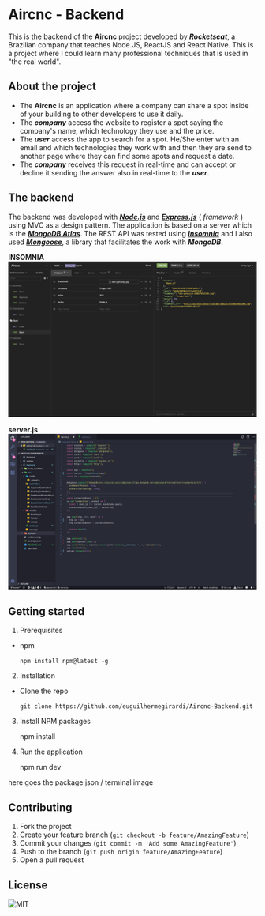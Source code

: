 # Aircnc - Backend

This is the backend of the **Aircnc** project developed by [**_Rocketseat_**](https://rocketseat.com.br/), a Brazilian company that teaches Node.JS, ReactJS and React Native.
This is a project where I could learn many professional techniques that is used in "the real world".

## About the project

- The **Aircnc** is an application where a company can share a spot inside of your building to other developers to use it daily.
- The **_company_** access the website to register a spot saying the company's name, which technology they use and the price.
- The **_user_** access the app to search for a spot. He/She enter with an email and which technologies they work with and then they are send to another page where they can find some spots and request a date.
- The **_company_** receives this request in real-time and can accept or decline it sending the answer also in real-time to the **_user_**.

## The backend

The backend was developed with [**_Node.js_**](https://nodejs.org/en/) and [**_Express.js_**](https://expressjs.com/) ( _framework_ ) using MVC as a design pattern. The application is based on a server which is the [**_MongoDB Atlas_**](https://www.mongodb.com/cloud/atlas).
The REST API was tested using [**_Insomnia_**](https://insomnia.rest/) and I also used [**_Mongoose_**](https://mongoosejs.com/), a library that facilitates the work with **_MongoDB_**.

**INSOMNIA**
![insomnia](src/assets/insomnia.png)

**server.js**
![server.js](src/assets/server.png)

## Getting started

1.  Prerequisites

- npm

      npm install npm@latest -g

2. Installation

- Clone the repo

      git clone https://github.com/euguilhermegirardi/Aircnc-Backend.git

3. Install NPM packages

   npm install

4. Run the application

   npm run dev

here goes the package.json / terminal image

## Contributing

1.  Fork the project
2.  Create your feature branch (`git checkout -b feature/AmazingFeature`)
3.  Commit your changes (`git commit -m 'Add some AmazingFeature'`)
4.  Push to the branch (`git push origin feature/AmazingFeature`)
5.  Open a pull request

## License

![MIT](https://img.shields.io/badge/License-MIT-blue.svg)
